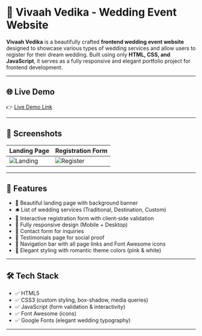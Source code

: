 # 💖 Vivaah Vedika - Wedding Event Website

**Vivaah Vedika** is a beautifully crafted **frontend wedding event website** designed to showcase various types of wedding services and allow users to register for their dream wedding. Built using only **HTML, CSS, and JavaScript**, it serves as a fully responsive and elegant portfolio project for frontend development.

---

## 🌐 Live Demo

👉 [Live Demo Link](https://your-live-link.netlify.app)


---

## 📸 Screenshots

| Landing Page | Registration Form |
|--------------|-------------------|
| ![Landing](screenshots/home.png) | ![Register](screenshots/register.png) |

---

## 📁 Features

- 🌸 Beautiful landing page with background banner
- 🛎️ List of wedding services (Traditional, Destination, Custom)
- 📝 Interactive registration form with client-side validation
- 📱 Fully responsive design (Mobile + Desktop)
- 💌 Contact form for inquiries
- 💬 Testimonials page for social proof
- 🔗 Navigation bar with all page links and Font Awesome icons
- 🎨 Elegant styling with romantic theme colors (pink & white)

---

## 🛠️ Tech Stack

- ✅ HTML5
- ✅ CSS3 (custom styling, box-shadow, media queries)
- ✅ JavaScript (form validation & interactivity)
- ✅ Font Awesome (icons)
- ✅ Google Fonts (elegant wedding typography)

---



